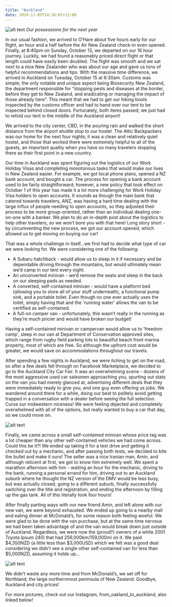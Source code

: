 ```yaml
---
title: "Auckland"
date: 2019-11-05T14:26:07+13:00
---
```


![alt text](https://res.cloudinary.com/dqsylhojv/image/upload/v1572922172/hanswustrack.com/auckland/IMG_7297_cnbufg.jpg "Our possessions for the next year")
_Our possessions for the next year_

In our usual fashion, we arrived to O’Hare about five hours early for our flight, an hour and a half before the Air New Zealand check-in even opened. Finally, at 8:40pm on Sunday, October 13, we departed on our 16 hour journey. Luckily, we had found a reasonably priced direct flight or that length could have easily been doubled. The flight was smooth and we sat next to a nice New Zealander who was about our age and gave us tons of helpful recommendations and tips. With the massive time difference, we arrived in Auckland on Tuesday, October 15 at 6:30am. Customs was simple; the only notable and unique aspect being Biosecurity New Zealand, the department responsible for “stopping pests and diseases at the border, before they get to New Zealand, and eradicating or managing the impact of those already here”. This meant that we had to get our hiking boots inspected by the customs officer and had to hand over our tent to be inspected behind closed doors. Fortunately, both items passed; we just had to refold our tent in the middle of the Auckland airport! 

We arrived to the city center, CBD, in the pouring rain and walked the short distance from the airport shuttle stop to our hostel. The Attic Backpackers was our home for the next four nights; it was a clean and relatively quiet hostel, and those that worked there were extremely helpful to all of the guests, an important quality when you have so many travelers stopping there as their first point in a new country. 

Our time in Auckland was spent figuring out the logistics of our Work Holiday Visas and completing monotonous tasks that would make our lives in New Zealand easier. For example, we got local phone plans, opened a NZ bank account, and bought a car. The process for opening a bank account used to be fairly straightforward; however, a new policy that took effect on October 1 of this year has made it a lot more challenging for Work Holiday Visa holders to open accounts. It sounds as though the main bank that catered towards travelers, ANZ, was having a hard time dealing with the large influx of people needing to open accounts, so they adjusted their process to be more group-oriented, rather than an individual dealing one-on-one with a banker. We plan to do an in-depth post about the logistics to help other travelers, so we won’t bore you with that here! Long story short - by circumventing the new process, we got our account opened, which allowed us to get moving on buying our car! 

That was a whole challenge in itself...we first had to decide what type of car we were looking for. We were considering one of the following:

- A Subaru hatchback - would allow us to sleep in it if necessary and be dependable driving through the mountains, but would ultimately mean we’d camp in our tent every night.
- An unconverted minivan - we’d remove the seats and sleep in the back on our sleeping pads as needed.
- A converted, self-contained minivan - would have a platform bed (allowing you to store all of your stuff underneath), a functional pump sink, and a portable toilet. Even though no one ever actually uses the toilet, simply having that and the 'running water' allows the van to be certified as self-contained.
- A full-on camper van - unfortunately, this wasn’t really in the running as they’re much pricier and would have broken our budget!

Having a self-contained minivan or campervan would allow us to 'freedom camp', sleep in our van at Department of Conservation approved sites, which range from rugby field parking lots to beautiful beach front marina property, most of which are free. So although the upfront cost would be greater, we would save on accommodations throughout our travels.

After spending a few nights in Auckland, we were itching to get on the road, so after a few deals fell through on Facebook Marketplace, we decided to go to the Auckland City Car Fair. It was an overwhelming scene - dozens of the most aggressive used car salesmen approaching you, spurting out stats on the van you had merely glanced at, advertising different deals that they were immediately ready to give you, and one guy even offering us jobs. We wandered around there for a while, doing our best to politely avoid getting trapped in a conversation with a dealer before seeing the full selection. Curse our midwestern niceness! We were feeling dejected and completely overwhelmed with all of the options, but really wanted to buy a car that day, so we could move on.

![alt text](https://res.cloudinary.com/dqsylhojv/image/upload/v1572921835/hanswustrack.com/auckland/IMG_5023_u9i8wb.jpg "Mayo")

Finally, we came across a small self-contained minivan whose price tag was a lot cheaper than any other self-contained vehicles we had come across. Could this be it?! We ended up taking it for a test drive and getting it checked out by a mechanic, and after passing both tests, we decided to bite the bullet and make it ours! The seller was a nice Iranian man, Amin, and although reticent at first, we got to know him extremely well. We spent a marathon afternoon with him - waiting an hour for the mechanic, driving to the bank, running a personal errand for him, driving out to an Auckland suburb where he thought the NZ version of the DMV would be less busy, but was actually closed, going to a different suburb, finally successfully switching over the title and registration, and ending the afternoon by filling up the gas tank. All of this literally took four hours!

After finally parting ways with our new friend Amin, and left alone with our new van, we were beyond exhausted. We ended up going to a nearby mall and eating dinner at McDonald’s, for some reason both feeling woeful. We were glad to be done with the van purchase, but at the same time nervous we had been taken advantage of and the van would break down just outside of Auckland. Regardless, we were now the (proud?) owners of a white 2001 Toyota Ipsum 240i that had 256,000km/159,000mi on it. We paid $4,350NZD (a little less than $3,000USD) which we felt was a good deal considering we didn’t see a single other self-contained van for less than $5,000NZD, assuming it holds up...

![alt text](https://res.cloudinary.com/dqsylhojv/image/upload/v1572919091/hanswustrack.com/auckland/IMG_5210_jynkhn.jpg "Camping views")

We didn’t waste any more time and from McDonald’s, we set off for Northland, the large northernmost peninsula of New Zealand. Goodbye, Auckland and city prices! 

For more pictures, check out our Instagram, from_oakland_to_auckland, also linked below!